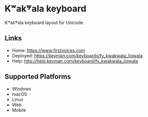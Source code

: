 Kʷak̓ʷala keyboard
======================

Kʷak̓ʷala keyboard layout for Unicode

Links
-----

 * Home:     <https://www.firstvoices.com>
 * Deployed: <https://keyman.com/keyboards/fv_kwakwala_liqwala>
 * Help:     <http://help.keyman.com/keyboard/fv_kwakwala_liqwala>
 
Supported Platforms
-------------------

 * Windows
 * macOS
 * Linux
 * Web
 * Mobile

<!-- TODO
-------------------
* New character codes are being released with Unicode 16.0, fall 2024:
* U+03BB GREEK SMALL LETTER LAMDA -> U+A7DB LATIN SMALL LETTER LAMDA
* NEW: U+A7DA LATIN CAPITAL LETTER LAMDA
* NEW: U+A7DC LATING CAPITAL LETTER LAMDA WITH STROKE
* This info should be relayed to speaker communities and decide if existing char should be updated
-->